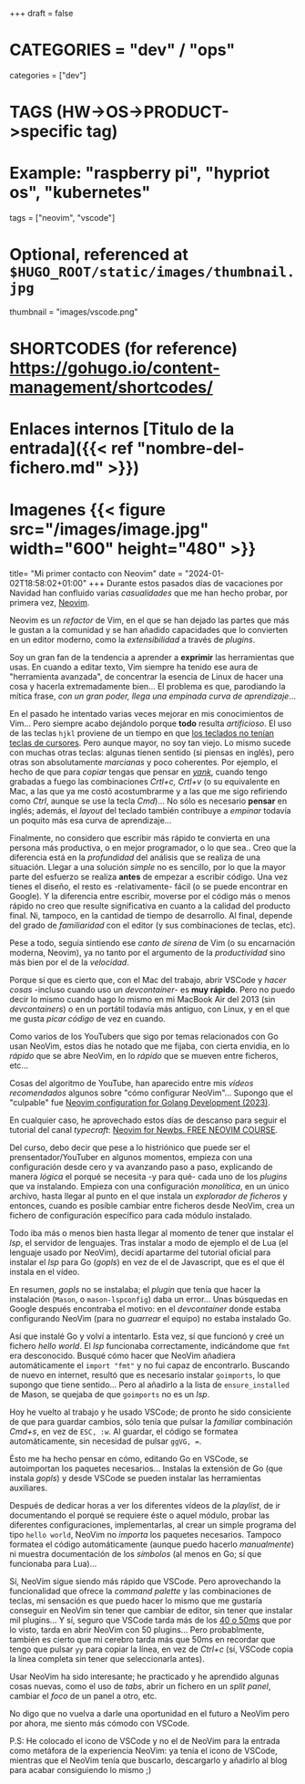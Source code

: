 +++
draft = false

# CATEGORIES = "dev" / "ops"
categories = ["dev"]
# TAGS (HW->OS->PRODUCT->specific tag)
# Example: "raspberry pi", "hypriot os", "kubernetes"

tags = ["neovim", "vscode"]

# Optional, referenced at `$HUGO_ROOT/static/images/thumbnail.jpg`
thumbnail = "images/vscode.png"

# SHORTCODES (for reference) https://gohugo.io/content-management/shortcodes/
# Enlaces internos  [Titulo de la entrada]({{< ref "nombre-del-fichero.md" >}})
# Imagenes          {{< figure src="/images/image.jpg" width="600" height="480" >}}

title=  "Mi primer contacto con Neovim"
date = "2024-01-02T18:58:02+01:00"
+++
Durante estos pasados días de vacaciones por Navidad han confluido varias *casualidades* que me han hecho probar, por primera vez, [Neovim](https://neovim.io/).

Neovim es un *refactor* de Vim, en el que se han dejado las partes que más le gustan a la comunidad y se han añadido capacidades que lo convierten en un editor moderno, como la *extensibilidad* a través de *plugins*.
<!--more-->
Soy un gran fan de la tendencia a aprender a **exprimir** las herramientas que usas. En cuando a editar texto, Vim siempre ha tenido ese aura de "herramienta avanzada", de concentrar la esencia de Linux de hacer una cosa y hacerla extremadamente bien... El problema es que, parodiando la mítica frase, *con un gran poder, llega una empinada curva de aprendizaje*...

En el pasado he intentado varias veces mejorar en mis conocimientos de Vim... Pero siempre acabo dejándolo porque **todo** resulta *artificioso*. El uso de las teclas `hjkl` proviene de un tiempo en que [los teclados no tenían teclas de cursores](https://catonmat.net/why-vim-uses-hjkl-as-arrow-keys). Pero aunque mayor, no soy tan viejo. Lo mismo sucede con muchas otras teclas: algunas tienen sentido (si piensas en inglés), pero otras son absolutamente *marcianas* y poco coherentes. Por ejemplo, el hecho de que para *copiar* tengas que pensar en [*yank*](https://dictionary.cambridge.org/dictionary/english/yank), cuando tengo grabadas a fuego las combinaciones *Crtl+c, Crtl+v* (o su equivalente en Mac, a las que ya me costó acostumbrarme y a las que me sigo refiriendo como *Ctrl*, aunque se use la tecla *Cmd*)... No sólo es necesario **pensar** en inglés; además, el *layout* del teclado también contribuye a *empinar* todavía un poquito más esa curva de aprendizaje...

Finalmente, no considero que escribir más rápido te convierta en una persona más productiva, o en mejor programador, o lo que sea.. Creo que la diferencia está en la *profundidad* del análisis que se realiza de una situación. Llegar a una solución *simple* no es sencillo, por lo que la mayor parte del esfuerzo se realiza **antes** de empezar a escribir código. Una vez tienes el diseño, el resto es -relativamente- fácil (o se puede encontrar en Google). Y la diferencia entre escribir, moverse por el código más o menos rápido no creo que resulte significativa en cuanto a la calidad del producto final. Ni, tampoco, en la cantidad de tiempo de desarrollo. Al final, depende del grado de *familiaridad* con el editor (y sus combinaciones de teclas, etc).

Pese a todo, seguía sintiendo ese *canto de sirena* de Vim (o su encarnación moderna, Neovim), ya no tanto por el argumento de la *productividad* sino más bien por el de la *velocidad*.

Porque sí que es cierto que, con el Mac del trabajo, abrir VSCode y *hacer cosas* -incluso cuando uso un *devcontainer*- es **muy rápido**. Pero no puedo decir lo mismo cuando hago lo mismo en mi MacBook Air del 2013 (sin *devcontainers*) o en un portátil todavía más antiguo, con Linux, y en el que me gusta *picar código* de vez en cuando.

Como varios de los YouTubers que sigo por temas relacionados con Go usan NeoVim, estos días he notado que me fijaba, con cierta envidia, en lo *rápido* que se abre NeoVim, en lo *rápido* que se mueven entre ficheros, etc...

Cosas del algoritmo de YouTube, han aparecido entre mis *vídeos recomendados* algunos sobre "cómo configurar NeoVim"... Supongo que el "culpable" fue [Neovim configuration for Golang Development (2023)](https://www.youtube.com/watch?v=LbsILONOaiE).

En cualquier caso, he aprovechado estos días de descanso para seguir el tutorial del canal *typecraft*: [Neovim for Newbs. FREE NEOVIM COURSE](https://www.youtube.com/playlist?list=PLsz00TDipIffreIaUNk64KxTIkQaGguqn).

Del curso, debo decir que pese a lo histriónico que puede ser el prensentador/YouTuber en algunos momentos, empieza con una configuración desde cero y va avanzando paso a paso, explicando de manera *lógica* el porqué se necesita -y para qué- cada uno de los *plugins* que va instalando. Empieza con una configuración *monolítica*, en un único archivo, hasta llegar al punto en el que instala un *explorador de ficheros* y entonces, cuando es posible cambiar entre ficheros desde NeoVim, crea un fichero de configuración específico para cada módulo instalado.

Todo iba más o menos bien hasta llegar al momento de tener que instalar el *lsp*, el servidor de lenguajes. Tras instalar a modo de ejemplo el de Lua (el lenguaje usado por NeoVim), decidí apartarme del tutorial oficial para instalar el *lsp* para Go (*gopls*) en vez de el de Javascript, que es el que él instala en el vídeo.

En resumen, *gopls* no se instalaba; el *plugin* que tenía que hacer la instalación (`Mason`, o `mason-lspconfig`) daba un error... Unas búsquedas en Google después encontraba el motivo: en el *devcontainer* donde estaba configurando NeoVim (para no *guarrear* el equipo) no estaba instalado Go.

Así que instalé Go y volví a intentarlo. Esta vez, sí que funcionó y creé un fichero *hello world*. El *lsp* funcionaba correctamente, indicándome que `fmt` era desconocido. Busqué cómo hacer que NeoVim añadiera automáticamente el `import "fmt"` y no fui capaz de encontrarlo. Buscando de nuevo en internet, resultó que es necesario instalar `goimports`, lo que supongo que tiene sentido... Pero al añadirlo a la lista de `ensure_installed` de Mason, se quejaba de que `goimports` no es un *lsp*.

Hoy he vuelto al trabajo y he usado VSCode; de pronto he sido consiciente de que para guardar cambios, sólo tenía que pulsar la *familiar* combinación *Cmd+s*, en vez de `ESC, :w`. Al guardar, el código se formatea automáticamente, sin necesidad de pulsar `ggVG, =`.

Ésto me ha hecho pensar en cómo, editando Go en VSCode, se autoimportan los paquetes necesarios... Instalas la extensión de Go (que instala *gopls*) y desde VSCode se pueden instalar las herramientas auxiliares.

Después de dedicar horas a ver los diferentes vídeos de la *playlist*, de ir documentando el porqué se requiere éste o aquel módulo, probar las diferentes configuraciones, implementarlas, al crear un simple programa del tipo `hello world`, NeoVim no *importa* los paquetes necesarios. Tampoco formatea el código automáticamente (aunque puedo hacerlo *manualmente*) ni muestra documentación de los *símbolos* (al menos en Go; sí que funcionaba para Lua)...

Sí, NeoVim sigue siendo más rápido que VSCode. Pero aprovechando la funcionalidad que ofrece la *command palette* y las combinaciones de teclas, mi sensación es que puedo hacer lo mismo que me gustaría conseguir en NeoVim sin tener que cambiar de editor, sin tener que instalar mil plugins... Y sí, seguro que VSCode tarda más de los [40 o 50ms](https://www.reddit.com/r/neovim/comments/qn1cci/is_your_neovim_still_fast_after_adding_plugins/) que por lo visto, tarda en abrir NeoVim con 50 plugins... Pero probablmente, también es cierto que mi cerebro tarda más que 50ms en recordar que tengo que pulsar `yy` para copiar la línea, en vez de *Ctrl+c* (sí, VSCode copia la línea completa sin tener que seleccionarla antes).

Usar NeoVim ha sido interesante; he practicado y he aprendido algunas cosas nuevas, como el uso de *tabs*, abrir un fichero en un *split panel*, cambiar el *foco* de un panel a otro, etc.

No digo que no vuelva a darle una oportunidad en el futuro a NeoVim pero por ahora, me siento más cómodo con VSCode.

P.S: He colocado el icono de VSCode y no el de NeoVim para la entrada como metáfora de la experiencia NeoVim: ya tenía el icono de VSCode, mientras que el NeoVim tenía que buscarlo, descargarlo y añadirlo al blog para acabar consiguiendo lo mismo ;)

